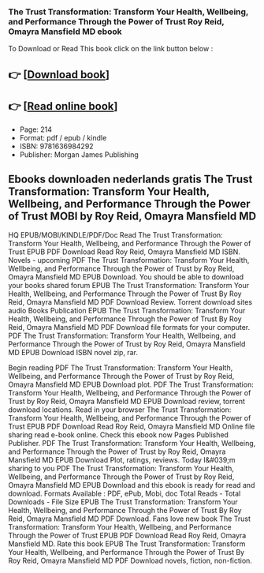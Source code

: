### The Trust Transformation: Transform Your Health, Wellbeing, and Performance Through the Power of Trust Roy Reid, Omayra Mansfield MD ebook

To Download or Read This book click on the link button below :

## 👉  [**[Download book](http://get-pdfs.com/download.php?group=book&from=github.com&id=721223&lnk=1081 "Download book")**]

## 👉  [**[Read online book](http://get-pdfs.com/download.php?group=book&from=github.com&id=721223&lnk=1081 "Read online book")**]


* Page: 214
* Format: pdf / epub / kindle
* ISBN: 9781636984292
* Publisher: Morgan James Publishing



## Ebooks downloaden nederlands gratis The Trust Transformation: Transform Your Health, Wellbeing, and Performance Through the Power of Trust MOBI by Roy Reid, Omayra Mansfield MD


HQ EPUB/MOBI/KINDLE/PDF/Doc Read The Trust Transformation: Transform Your Health, Wellbeing, and Performance Through the Power of Trust EPUB PDF Download Read Roy Reid, Omayra Mansfield MD ISBN. Novels - upcoming PDF The Trust Transformation: Transform Your Health, Wellbeing, and Performance Through the Power of Trust by Roy Reid, Omayra Mansfield MD EPUB Download. You should be able to download your books shared forum EPUB The Trust Transformation: Transform Your Health, Wellbeing, and Performance Through the Power of Trust By Roy Reid, Omayra Mansfield MD PDF Download Review. Torrent download sites audio Books Publication EPUB The Trust Transformation: Transform Your Health, Wellbeing, and Performance Through the Power of Trust By Roy Reid, Omayra Mansfield MD PDF Download file formats for your computer. PDF The Trust Transformation: Transform Your Health, Wellbeing, and Performance Through the Power of Trust by Roy Reid, Omayra Mansfield MD EPUB Download ISBN novel zip, rar.

Begin reading PDF The Trust Transformation: Transform Your Health, Wellbeing, and Performance Through the Power of Trust by Roy Reid, Omayra Mansfield MD EPUB Download plot. PDF The Trust Transformation: Transform Your Health, Wellbeing, and Performance Through the Power of Trust by Roy Reid, Omayra Mansfield MD EPUB Download review, torrent download locations. Read in your browser The Trust Transformation: Transform Your Health, Wellbeing, and Performance Through the Power of Trust EPUB PDF Download Read Roy Reid, Omayra Mansfield MD Online file sharing read e-book online. Check this ebook now Pages Published Publisher. PDF The Trust Transformation: Transform Your Health, Wellbeing, and Performance Through the Power of Trust by Roy Reid, Omayra Mansfield MD EPUB Download Plot, ratings, reviews. Today I&amp;#039;m sharing to you PDF The Trust Transformation: Transform Your Health, Wellbeing, and Performance Through the Power of Trust by Roy Reid, Omayra Mansfield MD EPUB Download and this ebook is ready for read and download. Formats Available : PDF, ePub, Mobi, doc Total Reads - Total Downloads - File Size EPUB The Trust Transformation: Transform Your Health, Wellbeing, and Performance Through the Power of Trust By Roy Reid, Omayra Mansfield MD PDF Download. Fans love new book The Trust Transformation: Transform Your Health, Wellbeing, and Performance Through the Power of Trust EPUB PDF Download Read Roy Reid, Omayra Mansfield MD. Rate this book EPUB The Trust Transformation: Transform Your Health, Wellbeing, and Performance Through the Power of Trust By Roy Reid, Omayra Mansfield MD PDF Download novels, fiction, non-fiction.






